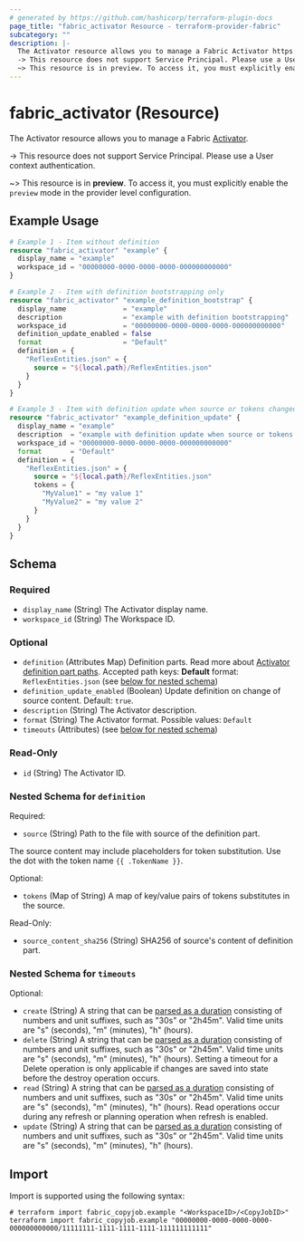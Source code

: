 ```yaml
---
# generated by https://github.com/hashicorp/terraform-plugin-docs
page_title: "fabric_activator Resource - terraform-provider-fabric"
subcategory: ""
description: |-
  The Activator resource allows you to manage a Fabric Activator https://learn.microsoft.com/fabric/real-time-intelligence/event-streams/add-destination-activator.
  -> This resource does not support Service Principal. Please use a User context authentication.
  ~> This resource is in preview. To access it, you must explicitly enable the preview mode in the provider level configuration.
---
```


# fabric_activator (Resource)

The Activator resource allows you to manage a Fabric [Activator](https://learn.microsoft.com/fabric/real-time-intelligence/event-streams/add-destination-activator).

-> This resource does not support Service Principal. Please use a User context authentication.

~> This resource is in **preview**. To access it, you must explicitly enable the `preview` mode in the provider level configuration.

## Example Usage

```terraform
# Example 1 - Item without definition
resource "fabric_activator" "example" {
  display_name = "example"
  workspace_id = "00000000-0000-0000-0000-000000000000"
}

# Example 2 - Item with definition bootstrapping only
resource "fabric_activator" "example_definition_bootstrap" {
  display_name              = "example"
  description               = "example with definition bootstrapping"
  workspace_id              = "00000000-0000-0000-0000-000000000000"
  definition_update_enabled = false
  format                    = "Default"
  definition = {
    "ReflexEntities.json" = {
      source = "${local.path}/ReflexEntities.json"
    }
  }
}

# Example 3 - Item with definition update when source or tokens changed
resource "fabric_activator" "example_definition_update" {
  display_name = "example"
  description  = "example with definition update when source or tokens changed"
  workspace_id = "00000000-0000-0000-0000-000000000000"
  format       = "Default"
  definition = {
    "ReflexEntities.json" = {
      source = "${local.path}/ReflexEntities.json"
      tokens = {
        "MyValue1" = "my value 1"
        "MyValue2" = "my value 2"
      }
    }
  }
}
```

<!-- schema generated by tfplugindocs -->
## Schema

### Required

- `display_name` (String) The Activator display name.
- `workspace_id` (String) The Workspace ID.

### Optional

- `definition` (Attributes Map) Definition parts. Read more about [Activator definition part paths](https://learn.microsoft.com/rest/api/fabric/articles/item-management/definitions/reflex-definition). Accepted path keys: **Default** format: `ReflexEntities.json` (see [below for nested schema](#nestedatt--definition))
- `definition_update_enabled` (Boolean) Update definition on change of source content. Default: `true`.
- `description` (String) The Activator description.
- `format` (String) The Activator format. Possible values: `Default`
- `timeouts` (Attributes) (see [below for nested schema](#nestedatt--timeouts))

### Read-Only

- `id` (String) The Activator ID.

<a id="nestedatt--definition"></a>

### Nested Schema for `definition`

Required:

- `source` (String) Path to the file with source of the definition part.

The source content may include placeholders for token substitution. Use the dot with the token name `{{ .TokenName }}`.

Optional:

- `tokens` (Map of String) A map of key/value pairs of tokens substitutes in the source.

Read-Only:

- `source_content_sha256` (String) SHA256 of source's content of definition part.

<a id="nestedatt--timeouts"></a>

### Nested Schema for `timeouts`

Optional:

- `create` (String) A string that can be [parsed as a duration](https://pkg.go.dev/time#ParseDuration) consisting of numbers and unit suffixes, such as "30s" or "2h45m". Valid time units are "s" (seconds), "m" (minutes), "h" (hours).
- `delete` (String) A string that can be [parsed as a duration](https://pkg.go.dev/time#ParseDuration) consisting of numbers and unit suffixes, such as "30s" or "2h45m". Valid time units are "s" (seconds), "m" (minutes), "h" (hours). Setting a timeout for a Delete operation is only applicable if changes are saved into state before the destroy operation occurs.
- `read` (String) A string that can be [parsed as a duration](https://pkg.go.dev/time#ParseDuration) consisting of numbers and unit suffixes, such as "30s" or "2h45m". Valid time units are "s" (seconds), "m" (minutes), "h" (hours). Read operations occur during any refresh or planning operation when refresh is enabled.
- `update` (String) A string that can be [parsed as a duration](https://pkg.go.dev/time#ParseDuration) consisting of numbers and unit suffixes, such as "30s" or "2h45m". Valid time units are "s" (seconds), "m" (minutes), "h" (hours).

## Import

Import is supported using the following syntax:

```shell
# terraform import fabric_copyjob.example "<WorkspaceID>/<CopyJobID>"
terraform import fabric_copyjob.example "00000000-0000-0000-0000-000000000000/11111111-1111-1111-1111-111111111111"
```
